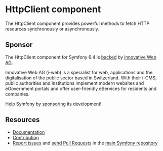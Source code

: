 HttpClient component
====================

The HttpClient component provides powerful methods to fetch HTTP resources synchronously or asynchronously.

Sponsor
-------

The HttpClient component for Symfony 6.4 is [backed][1] by [Innovative Web AG][2].

Innovative Web AG (i-web) is a specialist for web, applications and the
digitalisation of the public sector based in Switzerland. With their i-CMS,
public authorities and institutions implement modern websites and eGovernment
portals and offer user-friendly eServices for residents and companies.

Help Symfony by [sponsoring][3] its development!

Resources
---------

 * [Documentation](https://symfony.com/doc/current/components/http_client.html)
 * [Contributing](https://symfony.com/doc/current/contributing/index.html)
 * [Report issues](https://github.com/symfony/symfony/issues) and
   [send Pull Requests](https://github.com/symfony/symfony/pulls)
   in the [main Symfony repository](https://github.com/symfony/symfony)

[1]: https://symfony.com/backers
[2]: https://www.i-web.ch
[3]: https://symfony.com/sponsor
